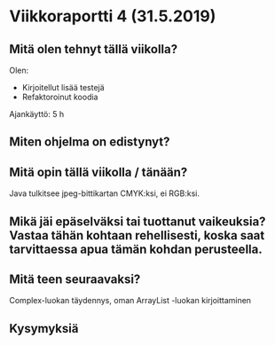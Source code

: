 
# Viikkoraportti 4 (31.5.2019)

## Mitä olen tehnyt tällä viikolla?

Olen:
* Kirjoitellut lisää testejä
* Refaktoroinut koodia

Ajankäyttö: 5 h

## Miten ohjelma on edistynyt?

## Mitä opin tällä viikolla / tänään?

Java tulkitsee jpeg-bittikartan CMYK:ksi, ei RGB:ksi. 

## Mikä jäi epäselväksi tai tuottanut vaikeuksia? Vastaa tähän kohtaan rehellisesti, koska saat tarvittaessa apua tämän kohdan perusteella.

## Mitä teen seuraavaksi?

Complex-luokan täydennys, oman ArrayList -luokan kirjoittaminen

## Kysymyksiä



